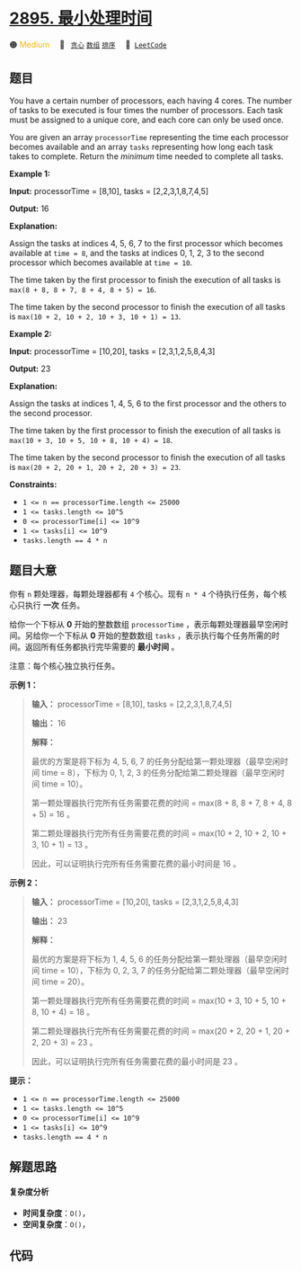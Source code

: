 # [2895. 最小处理时间](https://leetcode.com/problems/minimum-processing-time)

🟠 <font color=#ffb800>Medium</font>&emsp; 🔖&ensp; [`贪心`](/outline/tag/greedy.md) [`数组`](/outline/tag/array.md) [`排序`](/outline/tag/sorting.md)&emsp; 🔗&ensp;[`LeetCode`](https://leetcode.com/problems/minimum-processing-time)

## 题目

You have a certain number of processors, each having 4 cores. The number of
tasks to be executed is four times the number of processors. Each task must be
assigned to a unique core, and each core can only be used once.

You are given an array `processorTime` representing the time each processor
becomes available and an array `tasks` representing how long each task takes
to complete. Return the _minimum_ time needed to complete all tasks.



**Example 1:**

**Input:** processorTime = [8,10], tasks = [2,2,3,1,8,7,4,5]

**Output:** 16

**Explanation:**

Assign the tasks at indices 4, 5, 6, 7 to the first processor which becomes
available at `time = 8`, and the tasks at indices 0, 1, 2, 3 to the second
processor which becomes available at `time = 10`.

The time taken by the first processor to finish the execution of all tasks is
`max(8 + 8, 8 + 7, 8 + 4, 8 + 5) = 16`.

The time taken by the second processor to finish the execution of all tasks is
`max(10 + 2, 10 + 2, 10 + 3, 10 + 1) = 13`.

**Example 2:**

**Input:** processorTime = [10,20], tasks = [2,3,1,2,5,8,4,3]

**Output:** 23

**Explanation:**

Assign the tasks at indices 1, 4, 5, 6 to the first processor and the others
to the second processor.

The time taken by the first processor to finish the execution of all tasks is
`max(10 + 3, 10 + 5, 10 + 8, 10 + 4) = 18`.

The time taken by the second processor to finish the execution of all tasks is
`max(20 + 2, 20 + 1, 20 + 2, 20 + 3) = 23`.



**Constraints:**

  * `1 <= n == processorTime.length <= 25000`
  * `1 <= tasks.length <= 10^5`
  * `0 <= processorTime[i] <= 10^9`
  * `1 <= tasks[i] <= 10^9`
  * `tasks.length == 4 * n`


## 题目大意

你有 `n` 颗处理器，每颗处理器都有 `4` 个核心。现有 `n * 4` 个待执行任务，每个核心只执行 **一次**  任务。

给你一个下标从 **0** 开始的整数数组 `processorTime` ，表示每颗处理器最早空闲时间。另给你一个下标从 **0** 开始的整数数组
`tasks` ，表示执行每个任务所需的时间。返回所有任务都执行完毕需要的 **最小时间** 。

注意：每个核心独立执行任务。



**示例 1：**

> 
> 
> 
> 
> 
> **输入：** processorTime = [8,10], tasks = [2,2,3,1,8,7,4,5]
> 
> **输出：** 16
> 
> **解释：**
> 
> 最优的方案是将下标为 4, 5, 6, 7 的任务分配给第一颗处理器（最早空闲时间 time = 8），下标为 0, 1, 2, 3 的任务分配给第二颗处理器（最早空闲时间 time = 10）。 
> 
> 第一颗处理器执行完所有任务需要花费的时间 = max(8 + 8, 8 + 7, 8 + 4, 8 + 5) = 16 。
> 
> 第二颗处理器执行完所有任务需要花费的时间 = max(10 + 2, 10 + 2, 10 + 3, 10 + 1) = 13 。
> 
> 因此，可以证明执行完所有任务需要花费的最小时间是 16 。

**示例 2：**

> 
> 
> 
> 
> 
> **输入：** processorTime = [10,20], tasks = [2,3,1,2,5,8,4,3]
> 
> **输出：** 23
> 
> **解释：**
> 
> 最优的方案是将下标为 1, 4, 5, 6 的任务分配给第一颗处理器（最早空闲时间 time = 10），下标为 0, 2, 3, 7 的任务分配给第二颗处理器（最早空闲时间 time = 20）。 
> 
> 第一颗处理器执行完所有任务需要花费的时间 = max(10 + 3, 10 + 5, 10 + 8, 10 + 4) = 18 。 
> 
> 第二颗处理器执行完所有任务需要花费的时间 = max(20 + 2, 20 + 1, 20 + 2, 20 + 3) = 23 。 
> 
> 因此，可以证明执行完所有任务需要花费的最小时间是 23 。
> 
> 



**提示：**

  * `1 <= n == processorTime.length <= 25000`
  * `1 <= tasks.length <= 10^5`
  * `0 <= processorTime[i] <= 10^9`
  * `1 <= tasks[i] <= 10^9`
  * `tasks.length == 4 * n`


## 解题思路

#### 复杂度分析

- **时间复杂度**：`O()`，
- **空间复杂度**：`O()`，

## 代码

```javascript

```